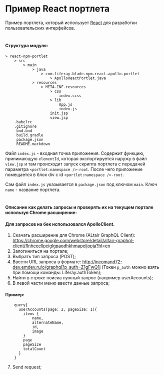 # Пример React портлета

Пример портлета, который использует
[React](https://reactjs.org/) для разработки пользовательских интерфейсов.

#
#### **Структура модуля:**
    > react-npm-portlet
        > src
            > main
                > java
                    > com.liferay.blade.npm.react.apollo.portlet
                        > ApolloReactPortlet.java
                > resources 
                    > META-INF.resources
                        > css
                            index.scss
                        > lib
                            App.js
                            index.js
                        init.jsp
                        view.jsp
        .babelrc
        .gitignore
         bnd.bnd
         build.gradle
         package.json
         README.markdown  
         
Файл `index.js` - входная точка приложения. Содержит функцию, принимающую `elementId`, которая экспортируется наружу 
в файл `view.jsp` и там происходит запуск скрипта портлета с передачей параметра `<portlet:namespace />-root`.
После чего приложение помещается в блок div с id `<portlet:namespace />-root`.

Сам файл `index.js` указывается в `package.json` под ключом `main`. Ключ `name` - название портлета.
       
#
#### **Описание как делать запросы и проверять их на текущем портале используя Chrome расширение:**

#### Для запросов на бек использовался ApolloClient. ####

1. Скачать расширение для Chrome (ALtair GraphQL Client): https://chrome.google.com/webstore/detail/altair-graphql-client/flnheeellpciglgpaodhkhmapeljopja?hl=en
2. Залогиниться на портале;
3. Выбрать тип запроса (POST);
4. Ввести URL запроса в формате: http://incomand72-dev.emdev.ru/o/graphql?p_auth=Z1gFwQ1j
   (Токен `p_auth` можно взять при помощи команды: Liferay.authToken);
5. Найти в строке поиска нужный запрос (например userAccounts);
6. В левой части меню ввести данные запроса;

#### **Пример:** ####
        query{
          userAccounts(page: 2, pageSize: 1){
            items {
                name,
                alternateName,
                id,
                image
            }
            page
            pageSize
            totalCount
          }
        }

7. Send request;
